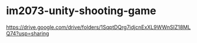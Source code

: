 # im2073-unity-shooting-game
https://drive.google.com/drive/folders/1SqptDQrg7idjcnExXL9WWnSIZ18MLQ74?usp=sharing
